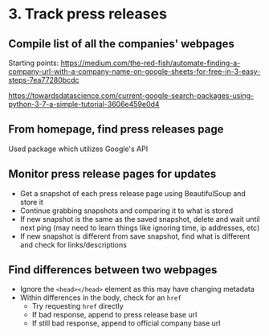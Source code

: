 # 3. Track press releases

## Compile list of all the companies' webpages

Starting points:
https://medium.com/the-red-fish/automate-finding-a-company-url-with-a-company-name-on-google-sheets-for-free-in-3-easy-steps-7ea77280bcdc

https://towardsdatascience.com/current-google-search-packages-using-python-3-7-a-simple-tutorial-3606e459e0d4



## From homepage, find press releases page

Used package which utilizes Google's API



## Monitor press release pages for updates

- Get a snapshot of each press release page using BeautifulSoup and store it
- Continue grabbing snapshots and comparing it to what is stored
- If new snapshot is the same as the saved snapshot, delete and wait until next ping (may need to learn things like ignoring time, ip addresses, etc)
- If new snapshot is different from save snapshot, find what is different and check for links/descriptions



## Find differences between two webpages

- Ignore the `<head></head>` element as this may have changing metadata 
- Within differences in the body, check for an `href` 
  - Try requesting `href` directly
  - If bad response, append to press release base url
  - If still bad response, append to official company base url